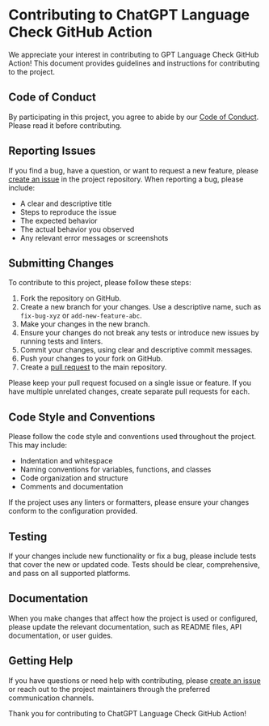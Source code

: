 # Contributing to ChatGPT Language Check GitHub Action

We appreciate your interest in contributing to GPT Language Check GitHub Action! This document provides guidelines and instructions for contributing to the project.

## Code of Conduct

By participating in this project, you agree to abide by our [Code of Conduct](CODE_OF_CONDUCT.md). Please read it before contributing.

## Reporting Issues

If you find a bug, have a question, or want to request a new feature, please [create an issue](https://github.com/hummusonrails/github-action-gpt-language-check/issues/new) in the project repository. When reporting a bug, please include:

- A clear and descriptive title
- Steps to reproduce the issue
- The expected behavior
- The actual behavior you observed
- Any relevant error messages or screenshots

## Submitting Changes

To contribute to this project, please follow these steps:

1. Fork the repository on GitHub.
2. Create a new branch for your changes. Use a descriptive name, such as `fix-bug-xyz` or `add-new-feature-abc`.
3. Make your changes in the new branch.
4. Ensure your changes do not break any tests or introduce new issues by running tests and linters.
5. Commit your changes, using clear and descriptive commit messages.
6. Push your changes to your fork on GitHub.
7. Create a [pull request](https://github.com/hummusonrails/github-action-gpt-language-check/compare) to the main repository.

Please keep your pull request focused on a single issue or feature. If you have multiple unrelated changes, create separate pull requests for each.

## Code Style and Conventions

Please follow the code style and conventions used throughout the project. This may include:

- Indentation and whitespace
- Naming conventions for variables, functions, and classes
- Code organization and structure
- Comments and documentation

If the project uses any linters or formatters, please ensure your changes conform to the configuration provided.

## Testing

If your changes include new functionality or fix a bug, please include tests that cover the new or updated code. Tests should be clear, comprehensive, and pass on all supported platforms.

## Documentation

When you make changes that affect how the project is used or configured, please update the relevant documentation, such as README files, API documentation, or user guides.

## Getting Help

If you have questions or need help with contributing, please [create an issue](https://github.com/hummusonrails/github-action-gpt-language-check/issues/new) or reach out to the project maintainers through the preferred communication channels.

Thank you for contributing to ChatGPT Language Check GitHub Action!
